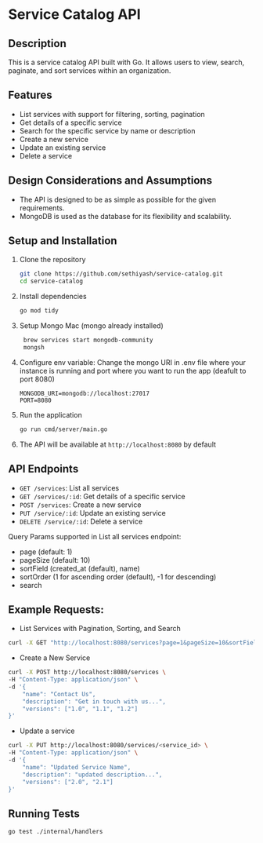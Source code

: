 # Service Catalog API

## Description
This is a service catalog API built with Go. It allows users to view, search, paginate, and sort services within an organization.

## Features
- List services with support for filtering, sorting, pagination
- Get details of a specific service
- Search for the specific service by name or description
- Create a new service
- Update an existing service
- Delete a service

## Design Considerations and Assumptions
- The API is designed to be as simple as possible for the given requirements.
- MongoDB is used as the database for its flexibility and scalability.

## Setup and Installation
1. Clone the repository
    ```sh
    git clone https://github.com/sethiyash/service-catalog.git
    cd service-catalog
    ```

2. Install dependencies
    ```sh
    go mod tidy
    ```

3. Setup Mongo
   Mac (mongo already installed)
   ```sh
    brew services start mongodb-community
    mongsh
   ```

4. Configure env variable:
    Change the mongo URI in .env file where your instance is running and port where you want to run the app (deafult to port 8080)
    ```
    MONGODB_URI=mongodb://localhost:27017
    PORT=8080
    ```

5. Run the application
    ```sh
    go run cmd/server/main.go
    ```

4. The API will be available at `http://localhost:8080` by default

## API Endpoints

- `GET /services`: List all services
- `GET /services/:id`: Get details of a specific service
- `POST /services`: Create a new service
- `PUT /service/:id`: Update an existing service
- `DELETE /service/:id`: Delete a service

Query Params supported in List all services endpoint:
- page (default: 1)
- pageSize (default: 10)
- sortField (created_at (default), name)
- sortOrder (1 for ascending order (default), -1 for descending)
- search

## Example Requests:
- List Services with Pagination, Sorting, and Search
```sh
curl -X GET "http://localhost:8080/services?page=1&pageSize=10&sortField=created_at&sortOrder=-1&search=touch"
```

- Create a New Service
```sh
curl -X POST http://localhost:8080/services \
-H "Content-Type: application/json" \
-d '{
    "name": "Contact Us",
    "description": "Get in touch with us...",
    "versions": ["1.0", "1.1", "1.2"]
}'
```

- Update a service
```sh
curl -X PUT http://localhost:8080/services/<service_id> \
-H "Content-Type: application/json" \
-d '{
    "name": "Updated Service Name",
    "description": "updated description...",
    "versions": ["2.0", "2.1"]
}'
```

## Running Tests
```sh
go test ./internal/handlers
```
